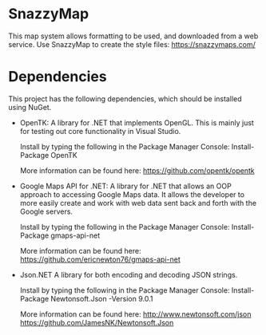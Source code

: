 ﻿SnazzyMap
==============
This map system allows formatting to be used, and downloaded from a web service. Use SnazzyMap to create the style files:
https://snazzymaps.com/

Dependencies
==============
This project has the following dependencies, which should be installed using NuGet.
- OpenTK:
	A library for .NET that implements OpenGL. This is mainly just for testing out core functionality in Visual Studio.

	Install by typing the following in the Package Manager Console:
		Install-Package OpenTK

	More information can be found here:
		https://github.com/opentk/opentk

- Google Maps API for .NET:
	A library for .NET that allows an OOP approach to accessing Google Maps data. It allows the developer to more easily
	create and work with web data sent back and forth with the Google servers.

	Install by typing the following in the Package Manager Console:
		Install-Package gmaps-api-net
	
	More information can be found here:
		https://github.com/ericnewton76/gmaps-api-net

- Json.NET
	A library for both encoding and decoding JSON strings.

	Install by typing the following in the Package Manager Console:
		Install-Package Newtonsoft.Json -Version 9.0.1

	More information can be found here:
		http://www.newtonsoft.com/json
		https://github.com/JamesNK/Newtonsoft.Json